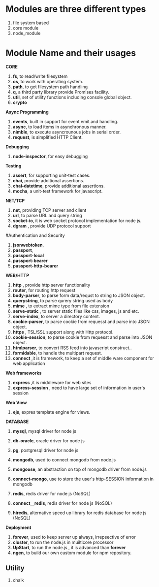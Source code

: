 

#  Modules are three different types

   1. file system based
   2. core module
   3. node_module


# Module Name and their usages

**CORE**

1. __fs__,  to read/write filesystem
2. __os__,  to work with operating system.
3. __path__,  to get filesystem path handling
4. __q__,  a third party library provide Promises facility.
5. __util__,  set of utility functions including console global object.
5. __crypto__

**Async Programming**

1. __events__,  built in support for event emit and handling.
2. __async__, to load items in asynchronous manner.
3. __nimble__, to execute asyncrounous jobs in serial order.
4. __request__, is simplified HTTP Client.

**Debugging**

1. __node-inspector__,  for easy debugging

**Testing**

1. __assert__,  for supporting unit-test cases.
2. __chai__,  provide additional assertions.
3. __chai-datetime__,  provide additional assertions.
4. __mocha__,  a unit-test framework for javascript.

**NET/TCP**

1. __net__,   providing TCP server and client
2. __url__,   to parse URL and query string
3. __socket-io__, it is web socket protocol implementation for node js.
4. __dgram__ , provide UDP protocol support

#Authentication and Security
1. __jsonwebtoken__,
1. __passport__,
1. __passport-local__
1. __passport-bearer__
1. __passport-http-bearer__

**WEB/HTTP**  

1. __http__ , provide http server functionality
2. **router**, for routing http request
8. __body-parser__,  to parse form data/requst to string to JSON object.
4. __querystring__,   to parse qurery string.used as body
5. __mime__ , to extract mime type from file extension
6. __serve-static__ , to server static files like css, images, js and etc.
7. __serve-index__,  to server a directory content.
9. __cookie-parser__, to parse cookie from requesst and parse into JSON object.
3. __https__ , TSL/SSL support along with Http protocol.
10. __cookie-session__, to parse cookie from requesst and parse into JSON object.
11. __htmlparser__, to convert RSS feed into javascript construct..
12. __formidable__, to handle the multipart request.
13. __connect__ ,it is framework, to keep a set of middle ware component for web application  

**Web frameworks**

1. __express__ ,it is middleware for web sites
2. __express-session__ , need to have large set of information in user's session

**Web View**

1. __ejs__, expres template engine for views.

**DATABASE**  

1. __mysql__, mysql driver for node js
2. __db-oracle__, oracle driver for node js
3. __pg__, postgresql driver for node js

4. __mongodb__, used to connect mongodb from node.js
5. __mongoose__, an abstraction on top of mongodb driver from node.js
6. __connect-mongo__, use to store the user's http-SESSION information in mongodb
7. __redis__, redis driver for node js (NoSQL)
8. __connect__redis__, redis driver for node js (NoSQL)
9. __hiredis__, alternative speed up library for redis database for node js (NoSQL)

**Deployment**

1. __forever__, used to keep server up always, irrepsective of error
2. __cluster__, to run the node.js in muilticore processor
3. __UpStart__, to run the node.js , it is advanced than __forever__
4. __ngen__, to build our own custom module for npm repository.

## Utility

1. chalk
